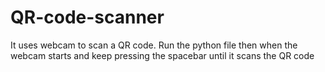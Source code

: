 # QR-code-scanner

It uses webcam to scan a QR code. Run the python file then when the webcam starts and keep pressing the spacebar until it scans the QR code

